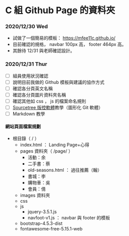 # C 組 Github Page 的資料夾

### 2020/12/30 Wed

- 試做了一個簡易的模板： https://mfee11c.github.io/
- 目前確認的規格， navbar 100px 高， footer 464px 高。
- 其餘待 12/31 與老師確認設計。

### 2020/12/31 Thur

- [ ] 組員使用狀況確認
- [ ] 說明目前我做的 Github 模板與建議的協作方式
- [ ] 確認各分頁英文名稱
- [ ] 確認各分頁圖片資料夾名稱
- [ ] 確認其他如 css ， js 的檔案命名規則
- [ ] [Sourcetree 版控軟體](https://www.sourcetreeapp.com/)教學（圖形化 Git 軟體）
- [ ] Markdown 教學

#### 網站頁面檔案規劃

- 根目錄（ / ）
  - index.html ： Landing Page+心得
  - pages 資料夾（ /page/ ）
    - 活動：余
    - 二手書：蔡
    - old-seasons.html ： 過往推薦（翰）
    - 書城：李
    - 購物車：吳
    - 會員：倩
  - images 資料夾
  - css
  - js
    - jquery-3.5.1.js
    - navfoot-v1.js ： navbar 與 footer 的模板
  - bootstrap-4.5.3-dist
  - fontawesome-free-5.15.1-web
